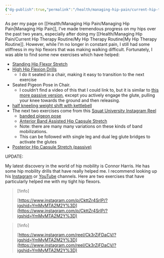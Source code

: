 ```yaml
---
{"dg-publish":true,"permalink":"/health/managing-hip-pain/current-hip-therapy-routine/new-hip-mobility-exercises/","updated":"2024-03-13T10:54:51.448+08:00"}
---
```


As per my page on [[Health/Managing Hip Pain/Managing Hip Pain\|Managing Hip Pain]], I’ve made tremendous progress on my hips over the past two years, especially after doing my [[Health/Managing Hip Pain/Current Hip Therapy Routine/My Hip Therapy Routine\|My Hip Therapy Routine]]. However, while I’m no longer in constant pain, I still had some stiffness in my hip flexors that was making walking difficult. Fortunately, I was able to find some new exercises which have helped:

  

- [Standing Hip Flexor Stretch](https://youtu.be/3SVJvstoBR0?t=234)
- [High Hip Flexion Drills](https://www.menshealth.com/fitness/a19527874/high-hip-flexion-drills/)
    - I do it seated in a chair, making it easy to transition to the next exercise
- Seated Pigeon Pose in Chair.
    - I couldn’t find a video of this that I could link to, but it is similar to [this more passive version](https://www.youtube.com/watch?v=z_lIHdo4AUY), except you actively engage the glute, pulling your knee towards the ground and then releasing.
- [half kneeling weight shift with kettlebell](https://www.youtube.com/watch?v=YT0KUNuY7QM)
- The next two exercises come from this [Squat University Instagram Reel](https://www.instagram.com/reel/CfctA_PgG6Q/?utm_source=ig_web_copy_link)
    - [banded pigeon pose](https://www.youtube.com/watch?v=VYlTQSKNlLI)
    - [Anterior Band Assisted Hip Capsule Stretch](https://www.youtube.com/watch?v=fZbTFwKZqv0&list=PL6Hl_ZZl_6P4ONj0PXmXqsF8pAd5R-w5i)
    - Note: there are many many variations on these kinds of band mobilizations.
    - This can be followed with single leg and dual leg glute bridges to activate the glutes
- [Posterior Hip Capsule Stretch (passive)](https://www.youtube.com/watch?v=SyasxpYx1fs)

  

UPDATE:

My latest discovery in the world of hip mobility is Connor Harris. He has some hip mobility drills that have really helped me. I recommend looking up his [Instagram](https://www.instagram.com/conor_harris_/) or [YouTube](https://www.youtube.com/channel/UC634L9eG-YsskyzWxnp9BJA) channels. Here are two exercises that have particularly helped me with my tight hip flexors.

> [!info]  
>  
> [https://www.instagram.com/p/CkttZr4SrlP/?igshid=YmMyMTA2M2Y%3D](https://www.instagram.com/p/CkttZr4SrlP/?igshid=YmMyMTA2M2Y%3D)  

> [!info]  
>  
> [https://www.instagram.com/reel/Ck3rZjFDaCV/?igshid=YmMyMTA2M2Y%3D](https://www.instagram.com/reel/Ck3rZjFDaCV/?igshid=YmMyMTA2M2Y%3D)
